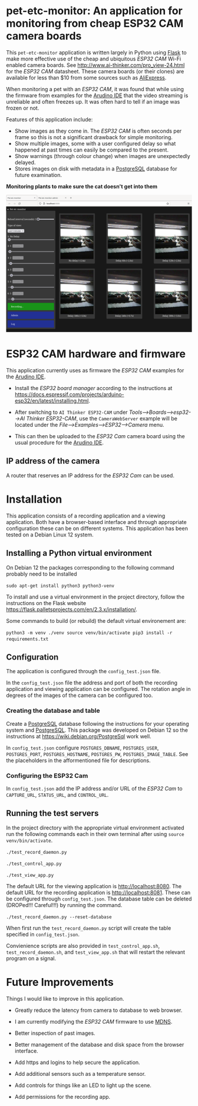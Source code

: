 # pet-etc-monitor: An application for monitoring from cheap ESP32 CAM camera boards

This `pet-etc-monitor` application is written largely in Python using
[Flask](https://flask.palletsprojects.com/) to make more effective use
of the cheap and ubiquitous *ESP32 CAM* Wi-Fi enabled camera
boards. See <http://www.ai-thinker.com/pro_view-24.html> for the
*ESP32 CAM* datasheet.  These camera boards (or their clones) are
available for less than $10 from some sources such as
[AliExpress](https://www.aliexpress.com/).

When monitoring a pet with an *ESP32 CAM*, it was found that while
using the firmware from examples for the [Arudino
IDE](https://docs.arduino.cc/software/ide-v2) that the video streaming
is unreliable and often freezes up.  It was often hard to tell if an
image was frozen or not.

Features of this application include:

- Show images as they come in.  The *ESP32 CAM* is often seconds per
  frame so this is not a significant drawback for simple monitoring.
- Show multiple images, some with a user configured delay so what
  happened at past times can easily be compared to the present.
- Show warnings (through colour change) when images are unexpectedly
  delayed.
- Stores images on disk with metadata in a
  [PostgreSQL](https://www.postgresql.org/) database for future
  examination.

**Monitoring plants to make sure the cat doesn't get into them**

![Monitoring plants to make sure the cat doesn't get into them](./basic_screenshot.png)

# ESP32 CAM hardware and firmware

This application currently uses as firmware the *ESP32 CAM* examples
for the [Arudino IDE](https://docs.arduino.cc/software/ide-v2).

- Install the *ESP32 board manager* according to the instructions at
<https://docs.espressif.com/projects/arduino-esp32/en/latest/installing.html>.

- After switching to `AI Thinker ESP32-CAM` under
*Tools-->Boards-->esp32-->AI Thinker ESP32-CAM*, use the
`CameraWebServer` example will be located under the
*File-->Examples-->ESP32-->Camera* menu.

- This can then be uploaded to the *ESP32 Cam* camera board using the
  usual procedure for the [Arudino
  IDE](https://docs.arduino.cc/software/ide-v2).

## IP address of the camera

A router that reserves an IP address for the *ESP32 Cam* can be used.

# Installation

This application consists of a recording application and a viewing
application.  Both have a browser-based interface and through
appropriate configuration these can be on different systems.  This
application has been tested on a Debian Linux 12 system.

## Installing a Python virtual environment

On Debian 12 the packages corresponding to the following command
probably need to be installed

`sudo apt-get install python3 python3-venv`

To install and use a virtual environment in the project directory,
follow the instructions on the Flask website
https://flask.palletsprojects.com/en/2.3.x/installation/.

Some commands to build (or rebuild) the default virtual environement are:

`
python3 -m venv ./venv
source venv/bin/activate
pip3 install -r requirements.txt
`

## Configuration

The application is configured through the `config_test.json` file.

In the `config_test.json` file the address and port of both the
recording application and viewing application can be configured.  The
rotation angle in degrees of the images of the camera can be
configured too.

### Creating the database and table

Create a [PostgreSQL](https://www.postgresql.org/) database following
the instructions for your operating system and
[PostgreSQL](https://www.postgresql.org/).  This package was developed
on Debian 12 so the instructions at https://wiki.debian.org/PostgreSql
work well.

In `config_test.json` configure `POSTGRES_DBNAME`, `POSTGRES_USER`,
`POSTGRES_PORT`, `POSTGRES_HOSTNAME`, `POSTGRES_PW`,
`POSTGRES_IMAGE_TABLE`.  See the placeholders in the afformentioned
file for descriptions.

### Configuring the ESP32 Cam

In `config_test.json` add the IP address and/or URL of the *ESP32 Cam*
to `CAPTURE_URL`, `STATUS_URL`, and `CONTROL_URL`.

## Running the test servers

In the project directory with the appropriate virtual environment
activated run the following commands each in their own terminal after
using `source venv/bin/activate`.

`./test_record_daemon.py`

`./test_control_app.py`

`./test_view_app.py`

The default URL for the viewing application is
<http://localhost:8080>.  The default URL for the recording
application is <http://localhost:8081>.  These can be configured
through `config_test.json`.  The database table can be deleted
(DROPed!!! Careful!!!) by running the command.

`./test_record_daemon.py --reset-database`

When first run the `test_record_daemon.py` script will create the
table specified in `config_test.json`.

Convienience scripts are also provided in `test_control_app.sh`,
`test_record_daemon.sh`, and `test_view_app.sh` that will restart the
relevant program on a signal.

# Future Improvements

Things I would like to improve in this application.

- Greatly reduce the latency from camera to database to web browser.

- I am currently modifying the *ESP32 CAM* firmware to use
[MDNS](https://en.wikipedia.org/wiki/Multicast_DNS).

- Better inspection of past images.

- Better management of the database and disk space from the browser
  interface.

- Add https and logins to help secure the application.

- Add additional sensors such as a temperature sensor.

- Add controls for things like an LED to light up the scene.

- Add permissions for the recording app.
